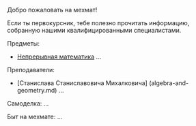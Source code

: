 Добро пожаловать на мехмат!

Если ты первокурсник, тебе полезно прочитать информацию, собранную нашими квалифицированными специалистами.

Предметы:
 - [Непрерывная математика](continuous-math.md)
 ...
 
 Преподаватели:
 - [Станислава Станиславовича Михалковича] (algebra-and-geometry.md)
 ...
 
 Самоделка:
 ...
 
 Быт на мехмате:
 ...

